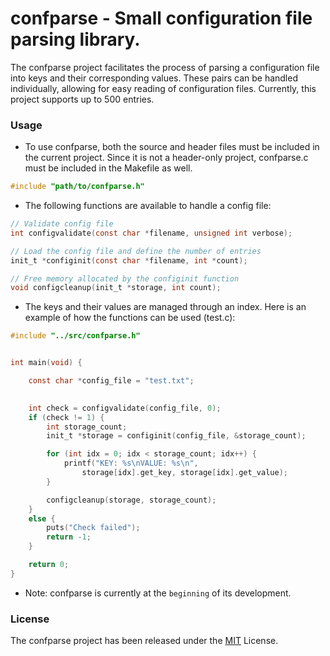# confparse - Small configuration file parsing library. 

The confparse project facilitates the process of parsing a configuration file into keys and their corresponding values. These pairs can be handled individually, allowing for easy reading of configuration files. Currently, this project supports up to 500 entries.

### Usage

- To use confparse, both the source and header files must be included in the current project. Since it is not a header-only project, confparse.c must be included in the Makefile as well.

```C
#include "path/to/confparse.h"
```

- The following functions are available to handle a config file:

```C
// Validate config file
int configvalidate(const char *filename, unsigned int verbose);

// Load the config file and define the number of entries
init_t *configinit(const char *filename, int *count);

// Free memory allocated by the configinit function
void configcleanup(init_t *storage, int count);
```

- The keys and their values are managed through an index. Here is an example of how the functions can be used (test.c):

```C
#include "../src/confparse.h"


int main(void) {

	const char *config_file = "test.txt";
	

	int check = configvalidate(config_file, 0);
	if (check != 1) {
		int storage_count;
		init_t *storage = configinit(config_file, &storage_count);

		for (int idx = 0; idx < storage_count; idx++) {
			printf("KEY: %s\nVALUE: %s\n",
				storage[idx].get_key, storage[idx].get_value);
		}

		configcleanup(storage, storage_count);
	}
	else {
		puts("Check failed");
		return -1;
	}

	return 0;
}
```

- Note: confparse is currently at the `beginning` of its development.

### License

The confparse project has been released under the [MIT](https://github.com/DefNu1l/confparse/blob/main/LICENSE) License.

